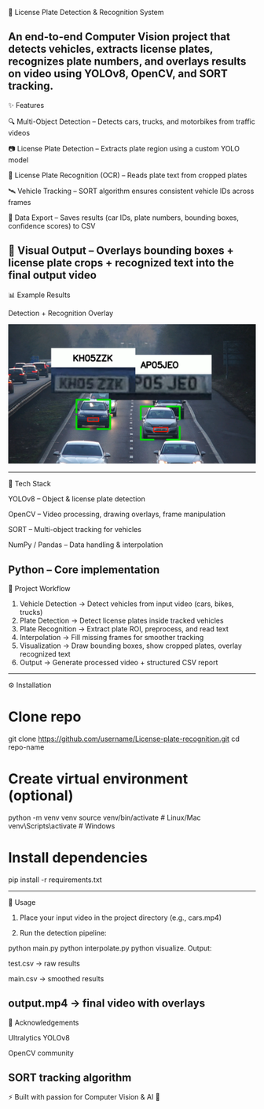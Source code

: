 🚗 License Plate Detection & Recognition System

An end-to-end Computer Vision project that detects vehicles, extracts license plates, recognizes plate numbers, and overlays results on video using YOLOv8, OpenCV, and SORT tracking.
---

✨ Features

🔍 Multi-Object Detection – Detects cars, trucks, and motorbikes from traffic videos

📷 License Plate Detection – Extracts plate region using a custom YOLO model

🔡 License Plate Recognition (OCR) – Reads plate text from cropped plates

🛰 Vehicle Tracking – SORT algorithm ensures consistent vehicle IDs across frames

📝 Data Export – Saves results (car IDs, plate numbers, bounding boxes, confidence scores) to CSV

🎥 Visual Output – Overlays bounding boxes + license plate crops + recognized text into the final output video
---
📊 Example Results

Detection + Recognition Overlay

![Demo](demo.png)

---


🧠 Tech Stack

YOLOv8 – Object & license plate detection

OpenCV – Video processing, drawing overlays, frame manipulation

SORT – Multi-object tracking for vehicles

NumPy / Pandas – Data handling & interpolation

Python – Core implementation
---

📂 Project Workflow

1. Vehicle Detection → Detect vehicles from input video (cars, bikes, trucks)
2. Plate Detection → Detect license plates inside tracked vehicles
3. Plate Recognition → Extract plate ROI, preprocess, and read text
4. Interpolation → Fill missing frames for smoother tracking
5. Visualization → Draw bounding boxes, show cropped plates, overlay recognized text
6. Output → Generate processed video + structured CSV report

---

⚙ Installation

# Clone repo
git clone https://github.com/username/License-plate-recognition.git
cd repo-name

# Create virtual environment (optional)
python -m venv venv
source venv/bin/activate    # Linux/Mac
venv\Scripts\activate       # Windows

# Install dependencies
pip install -r requirements.txt

---

🚀 Usage

1. Place your input video in the project directory (e.g., cars.mp4)

2. Run the detection pipeline:

python main.py
python interpolate.py
python visualize. Output:

test.csv → raw results

main.csv → smoothed results

output.mp4 → final video with overlays
---

🙌 Acknowledgements

Ultralytics YOLOv8

OpenCV community

SORT tracking algorithm
---


⚡ Built with passion for Computer Vision & AI 🚀
